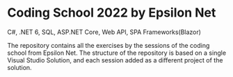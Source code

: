 # Coding School 2022 by Epsilon Net


C#, .NET 6, SQL, ASP.NET Core, Web API, SPA Frameworks(Blazor)


The repository contains all the exercises by the sessions of the coding school from Epsilon Net. The structure of the repository is based on a single Visual Studio Solution, and each session added as a different project of the solution.